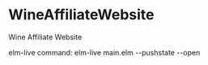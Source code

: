 # WineAffiliateWebsite
Wine Affiliate Website

elm-live command:
elm-live main.elm --pushstate --open
